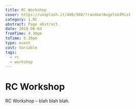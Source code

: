 ```yaml
---
title: RC Workshop
cover: https://unsplash.it/400/300/?random?AngelsofMist
category: 1.RC
abstract: Page abstract.
date: 2018-06-04
fromTime: 4.30pm
toTime: 6.30pm
type: event
cost: Variable
tags:
  - rc
  - workshop
---
```


# RC Workshop

RC Workshop – blah blah blah.
